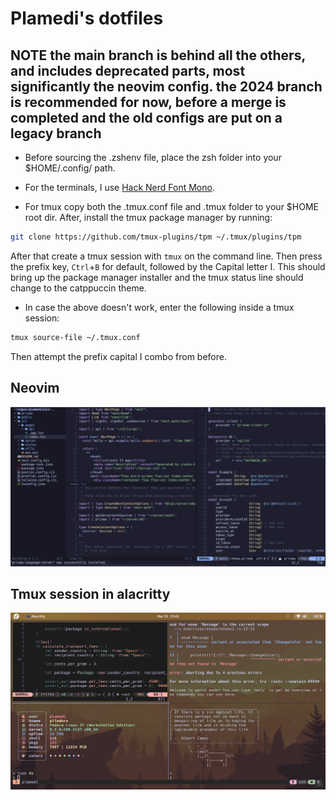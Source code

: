 # Plamedi's dotfiles

## NOTE the main branch is behind all the others, and includes deprecated parts, most significantly the neovim config. the 2024 branch is recommended for now, before a merge is completed and the old configs are put on a legacy branch

- Before sourcing the .zshenv file, place the zsh folder into your $HOME/.config/ path. 

- For the terminals, I use [Hack Nerd Font Mono](https://www.nerdfonts.com/font-downloads).

- For tmux copy both the .tmux.conf file and .tmux folder to your $HOME root dir.
After, install the tmux package manager by running:

```bash
git clone https://github.com/tmux-plugins/tpm ~/.tmux/plugins/tpm
```

After that create a tmux session with `tmux` on the command line. Then press
the prefix key, `Ctrl`+`B` for default, followed by the Capital letter I. This
should bring up the package manager installer and the tmux status line should
change to the catppuccin theme.

- In case the above doesn't work, enter the following inside a tmux session:

```bash
tmux source-file ~/.tmux.conf
```

Then attempt the prefix capital I combo from before.

## Neovim 
![neovim screenshot](./images/neovim.png)

## Tmux session in alacritty
![tmux alacritty](./images/tmux_alacritty.png)
